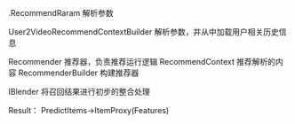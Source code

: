 .RecommendRaram
解析参数

User2VideoRecommendContextBuilder
解析参数，并从中加载用户相关历史信息

Recommender
推荐器，负责推荐运行逻辑
RecommendContext
推荐解析的内容
RecommenderBuilder
构建推荐器

IBlender
将召回结果进行初步的整合处理

Result：
PredictItems->ItemProxy(Features)

